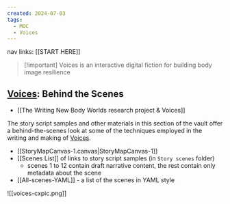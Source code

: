 ```yaml
---
created: 2024-07-03
tags:
  - MOC
  - Voices
---
```

nav links: [[START HERE]]

> [!important] Voices is an interactive digital fiction for building body image resilience

## [Voices](https://writing-new-bodies.web.app/): Behind the Scenes

- [[The Writing New Body Worlds research project & Voices]]

The story script samples and other materials in this section of the vault offer a behind-the-scenes look at some of the techniques employed in the writing and making of [Voices](https://writing-new-bodies.web.app/).

- [[StoryMapCanvas-1.canvas|StoryMapCanvas-1]]
- [[Scenes List]] of links to story script samples (in `Story scenes` folder)
    - scenes 1 to 12 contain draft narrative content, the rest contain only metadata about the scene
- [[All-scenes-YAML]] - a list of the scenes in YAML style


![[voices-cxpic.png]]

